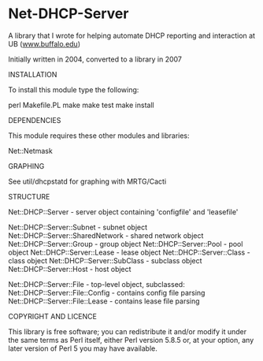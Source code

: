 Net-DHCP-Server
===============

A library that I wrote for helping automate DHCP reporting and interaction at UB (www.buffalo.edu)

Initially written in 2004, converted to a library in 2007

INSTALLATION

To install this module type the following:

   perl Makefile.PL
   make
   make test
   make install

DEPENDENCIES

This module requires these other modules and libraries:

  Net::Netmask

GRAPHING

See util/dhcpstatd for graphing with MRTG/Cacti

STRUCTURE

Net::DHCP::Server                - server object containing 'configfile' and 'leasefile'

Net::DHCP::Server::Subnet        - subnet object
Net::DHCP::Server::SharedNetwork - shared network object
Net::DHCP::Server::Group         - group object
Net::DHCP::Server::Pool          - pool object
Net::DHCP::Server::Lease         - lease object
Net::DHCP::Server::Class         - class object
Net::DHCP::Server::SubClass      - subclass object
Net::DHCP::Server::Host          - host object

Net::DHCP::Server::File          - top-level object, subclassed:
Net::DHCP::Server::File::Config  - contains config file parsing
Net::DHCP::Server::File::Lease   - contains lease file parsing


COPYRIGHT AND LICENCE

This library is free software; you can redistribute it and/or modify
it under the same terms as Perl itself, either Perl version 5.8.5 or,
at your option, any later version of Perl 5 you may have available.

